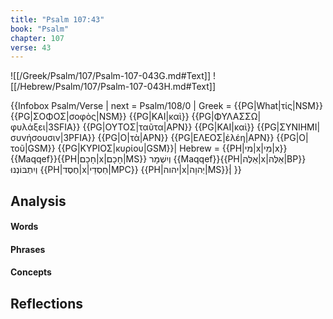 ```yaml
---
title: "Psalm 107:43"
book: "Psalm"
chapter: 107
verse: 43
---
```

![[/Greek/Psalm/107/Psalm-107-043G.md#Text]]
![[/Hebrew/Psalm/107/Psalm-107-043H.md#Text]]

{{Infobox Psalm/Verse |
  next = Psalm/108/0 |
  Greek = {{PG|What|τίς|NSM}} {{PG|ΣΟΦΟΣ|σοφὸς|NSM}} {{PG|ΚΑΙ|καὶ}} {{PG|ΦΥΛΑΣΣΩ|φυλάξει|3SFIA}} {{PG|ΟΥΤΟΣ|ταῦτα|APN}} {{PG|ΚΑΙ|καὶ}} {{PG|ΣΥΝΙΗΜΙ|συνήσουσιν|3PFIA}} {{PG|Ο|τὰ|APN}} {{PG|ΕΛΕΟΣ|ἐλέη|APN}} {{PG|Ο|τοῦ|GSM}} {{PG|ΚΥΡΙΟΣ|κυρίου|GSM}}|
  Hebrew = {{PH|מי|x|מִי|x}}{{Maqqef}}{{PH|חָכָם|x|חָכָם|MS}}
וְיִשְׁמָר
{{Maqqef}}{{PH|אֵלֶּה|x|אֵלֶּה|BP}}
וְיִתְבּוֹנְנוּ
{{PH|חֶסֶד|x|חַסְדֵי|MPC}} {{PH|יהוה|x|יְהוָה|MS}}׃|
}}

## Analysis

#### Words

#### Phrases

#### Concepts

## Reflections

